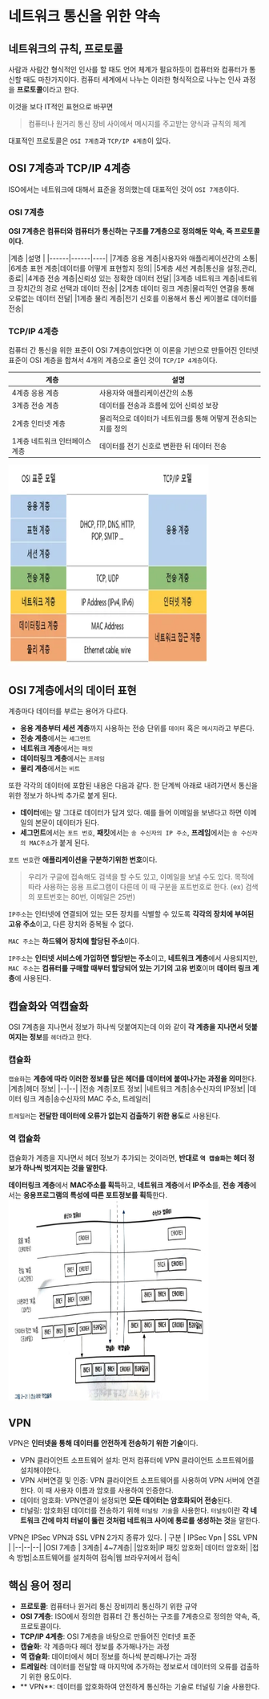# 네트워크 통신을 위한 약속
## 네트워크의 규칙, 프로토콜
사람과 사람간 형식적인 인사를 할 때도 언어 체계가 필요하듯이 컴퓨터와 컴퓨터가 통신할 때도 마찬가지이다. 컴퓨터 세계에서 나누는 이러한 형식적으로 나누는 인사 과정을 **프로토콜**이라고 한다.

이것을 보다 IT적인 표현으로 바꾸면
> 컴퓨터나 원거리 통신 장비 사이에서 메시지를 주고받는 양식과 규칙의 체계

대표적인 프로토콜은 `OSI 7계층`과 `TCP/IP 4계층`이 있다.

## OSI 7계층과 TCP/IP 4계층
ISO에서는 네트워크에 대해서 표준을 정의했는데 대표적인 것이 `OSI 7계층`이다.

### OSI 7계층
**OSI 7계층은 컴퓨터와 컴퓨터가 통신하는 구조를 7계층으로 정의해둔 약속, 즉 프로토콜이다.**


|계층 |설명 |
|------|------|----|
|7계층 응용 계층|사용자와 애플리케이션간의 소통|
|6계층 표현 계층|데이터를 어떻게 표현할지 정의|
|5계층 세션 계층|통신을 설정,관리,종료|
|4계층 전송 계층|신뢰성 있는 정확한 데이터 전달|
|3계층 네트워크 계층|네트워크 장치간의 경로 선택과 데이터 전송|
|2계층 데이터 링크 계층|물리적인 연결을 통해 오류없는 데이터 전달|
|1계층 물리 계층|전기 신호를 이용해서 통신 케이블로 데이터를 전송|

### TCP/IP 4계층
컴퓨터 간 통신을 위한 표준이 OSI 7계층이었다면 이 이론을 기반으로 만들어진 인터넷 표준이 OSI 계층을 합쳐서 4개의 계층으로 줄인 것이 `TCP/IP 4계층`이다. 

|계층 |설명 |
|---|------------------|
|4계층 응용 계층|사용자와 애플리케이션간의 소통|
|3계층 전송 계층|데이터를 전송과 흐름에 있어 신뢰성 보장|
|2계층 인터넷 계층|물리적으로 데이터가 네트워크를 통해 어떻게 전송되는지를 정의|
|1계층 네트워크 인터페이스 계층|데이터를 전기 신호로 변환한 뒤 데이터 전송|

<img src="tcp-ip 와 osi.webp" width="400" height="400"/>

## OSI 7계층에서의 데이터 표현
계층마다 데이터를 부르는 용어가 다르다. 
-  **응용 계층부터 세션 계층**까지 사용하는 전송 단위를 `데이터` 혹은 `메시지`라고 부른다.
- **전송 계층**에서는 `세그먼트`
-  **네트워크 계층**에서는 `패킷` 
-  **데이터링크 계층**에서는 `프레임`
- **물리 계층**에서는 `비트`

또한 각각의 데이터에 포함된 내용은 다음과 같다. 한 단계씩 아래로 내려가면서 통신을 위한 정보가 하나씩 추가로 붙게 된다.
- **데이터**에는 말 그대로 데이터가 담겨 있다. 예를 들어 이메일을 보낸다고 하면 이메일의 본문이 데이터가 된다.
- **세그먼트**에서는 `포트 번호`, **패킷**에서는 `송 수신자의 IP 주소`, **프레임**에서는 `송 수신자의 MAC주소`가 붙게 된다.

`포트 번호`란 **애플리케이션을 구분하기위한 번호**이다.
> 우리가 구글에 접속해도 검색을 할 수도 있고, 이메일을 보낼 수도 있다. 목적에 따라 사용하는 응용 프로그램이 다른데 이 때 구분을 포트번호로 한다. (ex) 검색의 포트번호는 80번, 이메일은 25번)

`IP주소`는 인터넷에 연결되어 있는 모든 장치를 식별할 수 있도록 **각각의 장치에 부여된 고유 주소**이고, 다른 장치와 중복될 수 없다.

`MAC 주소`는 **하드웨어 장치에 할당된 주소**이다.

`IP주소`는 **인터넷 서비스에 가입하면 할당받는 주소**이고, **네트워크 계층**에서 사용되지만, `MAC 주소`는 **컴퓨터를 구매할 때부터 할당되어 있는 기기의 고유 번호**이며 **데이터 링크 계층**에 사용된다. 

## 캡슐화와 역캡슐화

OSI 7계층을 지나면서 정보가 하나씩 덧붙여지는데 이와 같이 **각 계층을 지나면서 덧붙여지는 정보**를 `헤더`라고 한다.

### 캡슐화
`캡슐화`는 **계층에 따라 이러한 정보를 담은 헤더를 데이터에 붙여나가는 과정을 의미**한다.
|계층|헤더 정보|
|--|--|
|전송 계층|포트 정보|
|네트워크 계층|송수신자의 IP정보|
|데이터 링크 계층|송수신자의 MAC 주소, 트레일러|

`트레일러`는 **전달한 데이터에 오류가 없는지 검출하기 위한 용도**로 사용된다.

### 역 캡슐화
캡슐화가 계층을 지나면서 헤더 정보가 추가되는 것이라면, **반대로 `역 캡슐화`는 헤더 정보가 하나씩 벗겨지는 것을 말한다.**

**데이터링크 계층**에서 **MAC주소를 획득**하고, **네트워크 계층**에서 **IP주소**를, **전송 계층**에서는 **응용프로그램의 특성에 따른 포트정보를 획득**한다.
<img src="KakaoTalk_20240708_163859375.jpg" width="400" height="400"/>
## VPN

VPN은 **인터넷을 통해 데이터를 안전하게 전송하기 위한 기술**이다.
- VPN 클라이언트 소프트웨어 설치: 먼저 컴퓨터에 VPN 클라이언트 소프트웨어를 설치해야한다.
- VPN 서버연결 및 인증: VPN 클라이언트 소프트웨어를 사용하여 VPN 서버에 연결한다. 이 때 사용자 이름과 암호를 사용하여 인증한다.
- 데이터 암호화: VPN연결이 설정되면 **모든 데이터는 암호화되어 전송**된다.
- 터널링: 암호화된 데이터를 전송하기 위해 `터널링 기술`을 사용한다. `터널링`이란 **각 네트워크 간에 마치 터널이 뚫린 것처럼 네트워크 사이에 통로를 생성하는 것**을 말한다.

VPN은 IPSec VPN과 SSL VPN 2가지 종류가 있다.
| 구분 | IPSec Vpn | SSL VPN |
|--|--|--|
|OSI 7계층 | 3계층| 4~7계층|
|암호화|IP 패킷 암호화| 데이터 암호화|
|접속 방법|소프트웨어를 설치하여 접속|웹 브라우저에서 접속|

## 핵심 용어 정리

- **프로토콜**: 컴퓨터나 원거리 통신 장비끼리 통신하기 위한 규약
- **OSI 7계층**: ISO에서 정의한 컴퓨터 간 통신하는 구조를 7계층으로 정의한 약속, 즉, 프로토콜이다.
- **TCP/IP 4계층**: OSI 7계층을 바탕으로 만들어진 인터넷 표준 
- **캡슐화**: 각 계층마다 헤더 정보를 추가해나가는 과정
- **역 캡슐화**:  데이터에서 헤더 정보를 하나씩 분리해나가는 과정
- **트레일러**: 데이터를 전달할 때 마지막에 추가하는 정보로서 데이터의 오류를 검출하기 위한 용도이다.
- ** VPN**: 데이터를 암호화하여 안전하게 통신하는 기술로 터널링 기술 사용한다.
